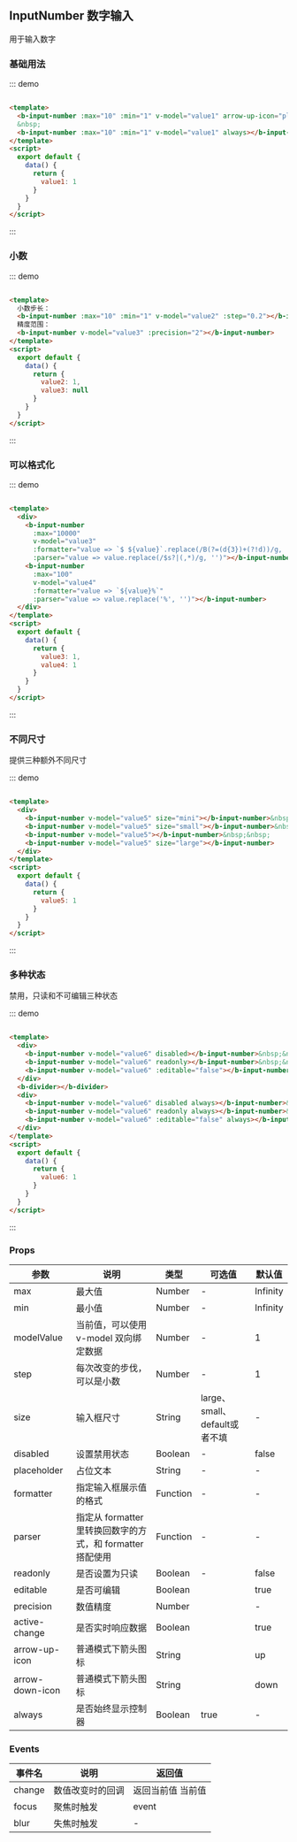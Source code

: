 ## InputNumber 数字输入

用于输入数字

### 基础用法

::: demo

```html

<template>
  <b-input-number :max="10" :min="1" v-model="value1" arrow-up-icon="plus" arrow-down-icon="minus"></b-input-number>
  &nbsp;
  <b-input-number :max="10" :min="1" v-model="value1" always></b-input-number>
</template>
<script>
  export default {
    data() {
      return {
        value1: 1
      }
    }
  }
</script>
```

:::

### 小数

::: demo

```html

<template>
  小数步长：
  <b-input-number :max="10" :min="1" v-model="value2" :step="0.2"></b-input-number>
  精度范围：
  <b-input-number v-model="value3" :precision="2"></b-input-number>
</template>
<script>
  export default {
    data() {
      return {
        value2: 1,
        value3: null
      }
    }
  }
</script>
```

:::

### 可以格式化

::: demo

```html

<template>
  <div>
    <b-input-number
      :max="10000"
      v-model="value3"
      :formatter="value => `$ ${value}`.replace(/B(?=(d{3})+(?!d))/g, ',')"
      :parser="value => value.replace(/$s?|(,*)/g, '')"></b-input-number>&nbsp;&nbsp;
    <b-input-number
      :max="100"
      v-model="value4"
      :formatter="value => `${value}%`"
      :parser="value => value.replace('%', '')"></b-input-number>
  </div>
</template>
<script>
  export default {
    data() {
      return {
        value3: 1,
        value4: 1
      }
    }
  }
</script>
```

:::

### 不同尺寸

提供三种额外不同尺寸

::: demo

```html

<template>
  <div>
    <b-input-number v-model="value5" size="mini"></b-input-number>&nbsp;
    <b-input-number v-model="value5" size="small"></b-input-number>&nbsp;&nbsp;
    <b-input-number v-model="value5"></b-input-number>&nbsp;&nbsp;
    <b-input-number v-model="value5" size="large"></b-input-number>
  </div>
</template>
<script>
  export default {
    data() {
      return {
        value5: 1
      }
    }
  }
</script>
```

:::

### 多种状态

禁用，只读和不可编辑三种状态

::: demo

```html

<template>
  <div>
    <b-input-number v-model="value6" disabled></b-input-number>&nbsp;&nbsp;
    <b-input-number v-model="value6" readonly></b-input-number>&nbsp;&nbsp;
    <b-input-number v-model="value6" :editable="false"></b-input-number>
  </div>
  <b-divider></b-divider>
  <div>
    <b-input-number v-model="value6" disabled always></b-input-number>&nbsp;&nbsp;
    <b-input-number v-model="value6" readonly always></b-input-number>&nbsp;&nbsp;
    <b-input-number v-model="value6" :editable="false" always></b-input-number>
  </div>
</template>
<script>
  export default {
    data() {
      return {
        value6: 1
      }
    }
  }
</script>
```

:::

### Props

| 参数      | 说明    | 类型      | 可选值       | 默认值   |
|---------- |-------- |---------- |-------------  |-------- |
|max|    最大值    |Number    |-  |Infinity|
|min    |最小值|    Number|    - |Infinity|
|modelValue|    当前值，可以使用 v-model 双向绑定数据|    Number| - |    1|
|step|    每次改变的步伐，可以是小数|    Number| - |    1|
|size    |输入框尺寸|String| large、small、default或者不填|    - |
|disabled|    设置禁用状态    |Boolean| - |    false|
|placeholder|    占位文本|    String| -|    - |
|formatter    |指定输入框展示值的格式|    Function| -|    -|
|parser    |指定从 formatter 里转换回数字的方式，和 formatter 搭配使用|    Function| - |    -|
|readonly    |是否设置为只读|    Boolean|-|    false|
|editable    |是否可编辑|    Boolean| |    true|
|precision    |数值精度|    Number| |    -|
|active-change |    是否实时响应数据|    Boolean| |    true|
| arrow-up-icon | 普通模式下箭头图标|    String| |    up |
| arrow-down-icon | 普通模式下箭头图标|    String| |    down |
| always |    是否始终显示控制器 |    Boolean| true |    - |

### Events

| 事件名      | 说明    | 返回值      |
|---------- |-------- |---------- |
| change |    数值改变时的回调|返回当前值 当前值|
| focus |    聚焦时触发|    event|
| blur |    失焦时触发|    -|
